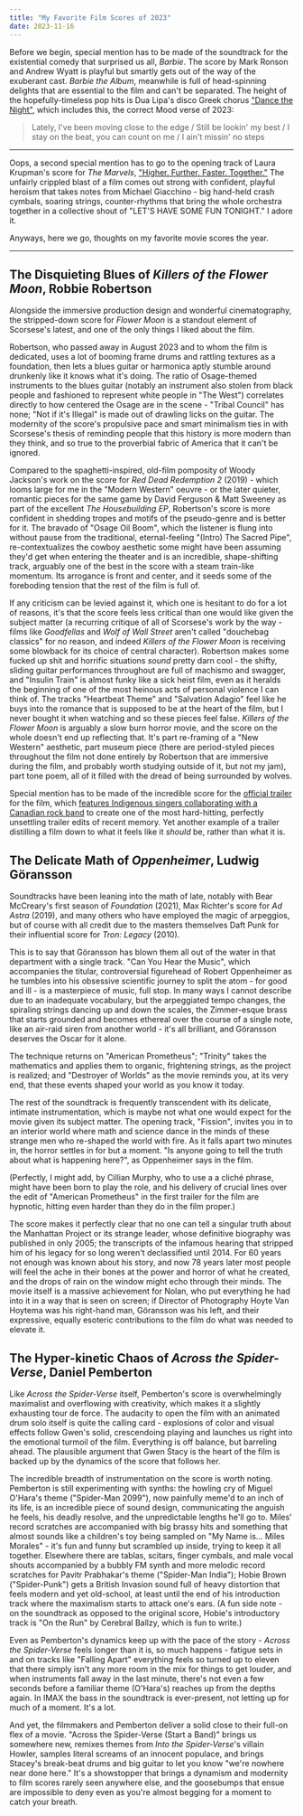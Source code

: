 ```yaml
---
title: "My Favorite Film Scores of 2023"
date: 2023-11-16
---
```


Before we begin, special mention has to be made of the soundtrack for the existential comedy that surprised us all, *Barbie*. The score by Mark Ronson and Andrew Wyatt is playful but smartly gets out of the way of the exuberant cast. *Barbie the Album*, meanwhile is full of head-spinning delights that are essential to the film and can't be separated. The height of the hopefully-timeless pop hits is Dua Lipa's disco Greek chorus ["Dance the Night"](https://youtu.be/OiC1rgCPmUQ?si=_Ev4oqBM2Ug76pmV), which includes this, the correct Mood verse of 2023:

> Lately, I've been moving close to the edge / Still be lookin' my best / I stay on the beat, you can count on me / I ain't missin' no steps

---

Oops, a second special mention has to go to the opening track of Laura Krupman's score for *The Marvels*, ["Higher. Further. Faster. Together."](https://youtu.be/hbT4OzJEetg?si=XNZIZzRDUxhh6LiF) The unfairly crippled blast of a film comes out strong with confident, playful heroism that takes notes from Michael Giacchino - big hand-held crash cymbals, soaring strings, counter-rhythms that bring the whole orchestra together in a collective shout of "LET'S HAVE SOME FUN TONIGHT." I adore it.

Anyways, here we go, thoughts on my favorite movie scores the year.

---

## The Disquieting Blues of *Killers of the Flower Moon*, Robbie Robertson

Alongside the immersive production design and wonderful cinematography, the stripped-down score for *Flower Moon* is a standout element of Scorsese's latest, and one of the only things I liked about the film.

Robertson, who passed away in August 2023 and to whom the film is dedicated, uses a lot of booming frame drums and rattling textures as a foundation, then lets a blues guitar or harmonica aptly stumble around drunkenly like it knows what it's doing. The ratio of Osage-themed instruments to the blues guitar (notably an instrument also stolen from black people and fashioned to represent white people in "The West") correlates directly to how centered the Osage are in the scene - "Tribal Council" has none; "Not if it's Illegal" is made out of drawling licks on the guitar. The modernity of the score's propulsive pace and smart minimalism ties in with Scorsese's thesis of reminding people that this history is more modern than they think, and so true to the proverbial fabric of America that it can't be ignored. 

Compared to the spaghetti-inspired, old-film pomposity of Woody Jackson's work on the score for *Red Dead Redemption 2* (2019) - which looms large for me in the "Modern Western" oeuvre - or the later quieter, romantic pieces for the same game by David Ferguson & Matt Sweeney as part of the excellent *The Housebuilding EP*, Robertson's score is more confident in shedding tropes and motifs of the pseudo-genre and is better for it. The bravado of "Osage Oil Boom", which the listener is flung  into without pause from the traditional, eternal-feeling "(Intro) The Sacred Pipe", re-contextualizes the cowboy aesthetic some might have been assuming they'd get when entering the theater and is an incredible, shape-shifting track, arguably one of the best in the score with a steam train-like momentum. Its arrogance is front and center, and it seeds some of the foreboding tension that the rest of the film is full of.

If any criticism can be levied against it, which one is hesitant to do for a lot of reasons, it's that the score feels less critical than one would like given the subject matter (a recurring critique of all of Scorsese's work by the way - films like *Goodfellas* and *Wolf of Wall Street* aren't called "douchebag classics" for no reason, and indeed *Killers of the Flower Moon* is receiving some blowback for its choice of central character). Robertson makes some fucked up shit and horrific situations *sound* pretty darn cool - the shifty, sliding guitar performances throughout are full of machismo and swagger, and "Insulin Train" is almost funky like a sick heist film, even as it heralds the beginning of one of the most heinous acts of personal violence I can think of. The tracks "Heartbeat Theme" and "Salvation Adagio" feel like he buys into the romance that is supposed to be at the heart of the film, but I never bought it when watching and so these pieces feel false. *Killers of the Flower Moon* is arguably a slow burn horror movie, and the score on the whole doesn't end up reflecting that. It's part re-framing of a "New Western" aesthetic, part museum piece (there are period-styled pieces throughout the film not done entirely by Robertson that are immersive during the film, and probably worth studying outside of it, but not my jam), part tone poem, all of it filled with the dread of being surrounded by wolves.

Special mention has to be made of the incredible score for the [official trailer](https://www.youtube.com/watch?v=EP34Yoxs3FQ) for the film, which [features Indigenous singers collaborating with a Canadian rock band](https://www.cbc.ca/news/canada/calgary/alberta-bullhorn-singers-reuben-dark-1.7003858) to create one of the most hard-hitting, perfectly unsettling trailer edits of recent memory. Yet another example of a trailer distilling a film down to what it feels like it *should* be, rather than what it is.

## The Delicate Math of *Oppenheimer*, Ludwig Göransson

Soundtracks have been leaning into the math of late, notably with Bear McCreary's first season of *Foundation* (2021), Max Richter's score for *Ad Astra* (2019), and many others who have employed the magic of arpeggios, but of course with all credit due to the masters themselves Daft Punk for their influential score for *Tron: Legacy* (2010).

This is to say that Göransson has blown them all out of the water in that department with a single track. "Can You Hear the Music", which accompanies the titular, controversial figurehead of Robert Oppenheimer as he tumbles into his obsessive scientific journey to split the atom - for good and ill - is a masterpiece of music, full stop. In many ways I cannot describe due to an inadequate vocabulary, but the arpeggiated tempo changes, the spiraling strings dancing up and down the scales, the Zimmer-esque brass that starts grounded and becomes ethereal over the course of a single note, like an air-raid siren from another world - it's all brilliant, and Göransson deserves the Oscar for it alone. 

The technique returns on "American Prometheus"; "Trinity" takes the mathematics and applies them to organic, frightening strings, as the project is realized; and "Destroyer of Worlds" as the movie reminds you, at its very end, that these events shaped your world as you know it today.

The rest of the soundtrack is frequently transcendent with its delicate, intimate instrumentation, which is maybe not what one would expect for the movie given its subject matter. The opening track, "Fission", invites you in to an interior world where math and science dance in the minds of these strange men who re-shaped the world with fire. As it falls apart two minutes in, the horror settles in for but a moment. "Is anyone going to tell the truth about what is happening here?", as Oppenheimer says in the film. 

(Perfectly, I might add, by Cillian Murphy, who to use a a cliché phrase, might have been born to play the role, and his delivery of crucial lines over the edit of "American Prometheus" in the first trailer for the film are hypnotic, hitting even harder than they do in the film proper.)

The score makes it perfectly clear that no one can tell a singular truth about the Manhattan Project or its strange leader, whose definitive biography was published in only 2005; the transcripts of the infamous hearing that stripped him of his legacy for so long weren't declassified until 2014. For 60 years not enough was known about his story, and now 78 years later most people will feel the ache in their bones at the power and horror of what he created, and the drops of rain on the window might echo through their minds. The movie itself is a massive achievement for Nolan, who put everything he had into it in a way that is seen on screen; if Director of Photography Hoyte Van Hoytema was his right-hand man, Göransson was his left, and their expressive, equally esoteric contributions to the film do what was needed to elevate it.

## The Hyper-kinetic Chaos of *Across the Spider-Verse*, Daniel Pemberton

Like *Across the Spider-Verse* itself, Pemberton's score is overwhelmingly maximalist and overflowing with creativity, which makes it a slightly exhausting tour de force. The audacity to open the film with an animated drum solo itself is quite the calling card - explosions of color and visual effects follow Gwen's solid, crescendoing playing and launches us right into the emotional turmoil of the film. Everything is off balance, but barreling ahead. The plausible argument that Gwen Stacy is the heart of the film is backed up by the dynamics of the score that follows her.

The incredible breadth of instrumentation on the score is worth noting. Pemberton is still experimenting with synths: the howling cry of Miguel O'Hara's theme ("Spider-Man 2099"), now painfully meme'd to an inch of its life, is an incredible piece of sound design, communicating the anguish he feels, his deadly resolve, and the unpredictable lengths he'll go to. Miles' record scratches are accompanied with big brassy hits and something that almost sounds like a children's toy being sampled on "My Name is... Miles Morales" - it's fun and funny but scrambled up inside, trying to keep it all together. Elsewhere there are tablas, scitars, finger cymbals, and male vocal shouts accompanied by a bubbly FM synth and more melodic record scratches for Pavitr Prabhakar's theme ("Spider-Man India"); Hobie Brown ("Spider-Punk") gets a British Invasion sound full of heavy distortion that feels modern and yet old-school, at least until the end of his introduction track where the maximalism starts to attack one's ears. (A fun side note - on the soundtrack as opposed to the original score, Hobie's introductory track is "On the Run" by Cerebral Ballzy, which is fun to write.)

Even as Pemberton's dynamics keep up with the pace of the story - *Across the Spider-Verse* feels longer than it is, so much happens - fatigue sets in and on tracks like "Falling Apart" everything feels so turned up to eleven that there simply isn't any more room in the mix for things to get louder, and when instruments fall away in the last minute, there's not even a few seconds before a familiar theme (O'Hara's) reaches up from the depths again. In IMAX the bass in the soundtrack is ever-present, not letting up for much of a moment. It's a lot.

And yet, the filmmakers and Pemberton deliver a solid close to their full-on flex of a movie. "Across the Spider-Verse (Start a Band)" brings us somewhere new, remixes themes from *Into the Spider-Verse*'s villain Howler, samples literal screams of an innocent populace, and brings Stacey's break-beat drums and big guitar to let you know "we're nowhere near done here." It's a showstopper that brings a dynamism and modernity to film scores rarely seen anywhere else, and the goosebumps that ensue are impossible to deny even as you're almost begging for a moment to catch your breath.
